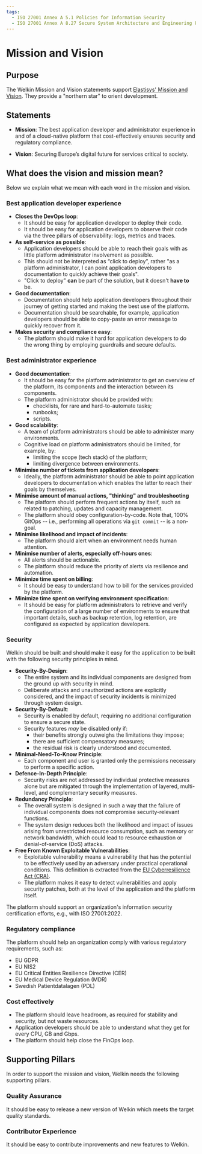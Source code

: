 ```yaml
---
tags:
  - ISO 27001 Annex A 5.1 Policies for Information Security
  - ISO 27001 Annex A 8.27 Secure System Architecture and Engineering Principles
---
```

# Mission and Vision

## Purpose

The Welkin Mission and Vision statements support [Elastisys' Mission and Vision](https://elastisys.com/about/).
They provide a "northern star" to orient development.

## Statements

- **Mission**: The best application developer and administrator experience in and of a cloud-native platform that cost-effectively ensures security and regulatory compliance.

- **Vision**: Securing Europe’s digital future for services critical to society.

## What does the vision and mission mean?

Below we explain what we mean with each word in the mission and vision.

### Best application developer experience

- **Closes the DevOps loop**:
    - It should be easy for application developer to deploy their code.
    - It should be easy for application developers to observe their code via the three pillars of observability: logs, metrics and traces.
- **As self-service as possible**:
    - Application developers should be able to reach their goals with as little platform administrator involvement as possible.
    - This should not be interpreted as “click to deploy”, rather "as a platform administrator, I can point application developers to documentation to quickly achieve their goals".
    - "Click to deploy" **can** be part of the solution, but it doesn't **have to** be.
- **Good documentation**:
    - Documentation should help application developers throughout their journey of getting started and making the best use of the platform.
    - Documentation should be searchable, for example, application developers should be able to copy-paste an error message to quickly recover from it.
- **Makes security and compliance easy**:
    - The platform should make it hard for application developers to do the wrong thing by employing guardrails and secure defaults.

### Best administrator experience

- **Good documentation**:
    - It should be easy for the platform administrator to get an overview of the platform, its components and the interaction between its components.
    - The platform administrator should be provided with:
        - checklists, for rare and hard-to-automate tasks;
        - runbooks;
        - scripts.
- **Good scalability**:
    - A team of platform administrators should be able to administer many environments.
    - Cognitive load on platform administrators should be limited, for example, by:
        - limiting the scope (tech stack) of the platform;
        - limiting divergence between environments.
- **Minimise number of tickets from application developers**:
    - Ideally, the platform administrator should be able to point application developers to documentation which enables the latter to reach their goals by themselves.
- **Minimise amount of manual actions, "thinking" and troubleshooting**
    - The platform should perform frequent actions by itself, such as related to patching, updates and capacity management.
    - The platform should obey configuration-by-code. Note that, 100% GitOps -- i.e., performing all operations via `git commit` -- is a non-goal.
- **Minimise likelihood and impact of incidents**:
    - The platform should alert when an environment needs human attention.
- **Minimise number of alerts, especially off-hours ones**:
    - All alerts should be actionable.
    - The platform should reduce the priority of alerts via resilience and automation.
- **Minimize time spent on billing**:
    - It should be easy to understand how to bill for the services provided by the platform.
- **Minimize time spent on verifying environment specification**:
    - It should be easy for platform administrators to retrieve and verify the configuration of a large number of environments to ensure that important details, such as backup retention, log retention, are configured as expected by application developers.

### Security

Welkin should be built and should make it easy for the application to be built with the following security principles in mind.

- **Security-By-Design**:
    - The entire system and its individual components are designed from the ground up with security in mind.
    - Deliberate attacks and unauthorized actions are explicitly considered, and the impact of security incidents is minimized through system design.
- **Security-By-Default**:
    - Security is enabled by default, requiring no additional configuration to ensure a secure state.
    - Security features _may_ be disabled only if:
        - their benefits strongly outweighs the limitations they impose;
        - there are sufficient compensatory measures;
        - the residual risk is clearly understood and documented.
- **Minimal-Need-To-Know Principle**:
    - Each component and user is granted only the permissions necessary to perform a specific action.
- **Defence-In-Depth Principle**:
    - Security risks are not addressed by individual protective measures alone but are mitigated through the implementation of layered, multi-level, and complementary security measures.
- **Redundancy Principle**:
    - The overall system is designed in such a way that the failure of individual components does not compromise security-relevant functions.
    - The system design reduces both the likelihood and impact of issues arising from unrestricted resource consumption, such as memory or network bandwidth, which could lead to resource exhaustion or denial-of-service (DoS) attacks.
- **Free From Known Exploitable Vulnerabilities**:
    - Exploitable vulnerability means a vulnerability that has the potential to be effectively used by an adversary under practical operational conditions. This definition is extracted from the [EU Cyberresilience Act (CRA)](https://eur-lex.europa.eu/eli/reg/2024/2847/oj/eng).
    - The platform makes it easy to detect vulnerabilities and apply security patches, both at the level of the application and the platform itself.

The platform should support an organization's information security certification efforts, e.g., with ISO 27001:2022.

### Regulatory compliance

The platform should help an organization comply with various regulatory requirements, such as:

- EU GDPR
- EU NIS2
- EU Critical Entities Resilience Directive (CER)
- EU Medical Device Regulation (MDR)
- Swedish Patientdatalagen (PDL)

### Cost effectively

- The platform should leave headroom, as required for stability and security, but not waste resources.
- Application developers should be able to understand what they get for every CPU, GB and Gbps.
- The platform should help close the FinOps loop.

## Supporting Pillars

In order to support the mission and vision, Welkin needs the following supporting pillars.

### Quality Assurance

It should be easy to release a new version of Welkin which meets the target quality standards.

### Contributor Experience

It should be easy to contribute improvements and new features to Welkin.
